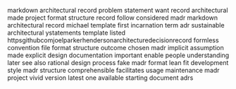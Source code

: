 markdown architectural record problem statement want record architectural made project format structure record follow considered madr markdown architectural record michael template first incarnation term adr sustainable architectural ystatements template listed httpsgithubcomjoelparkerhendersonarchitecturedecisionrecord formless convention file format structure outcome chosen madr implicit assumption made explicit design documentation important enable people understanding later see also rational design process fake madr format lean fit development style madr structure comprehensible facilitates usage maintenance madr project vivid version latest one available starting document adrs